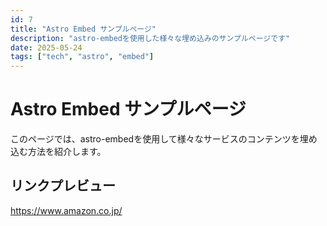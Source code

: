 ```yaml
---  
id: 7  
title: "Astro Embed サンプルページ"  
description: "astro-embedを使用した様々な埋め込みのサンプルページです"  
date: 2025-05-24  
tags: ["tech", "astro", "embed"]  
---  
```


# Astro Embed サンプルページ  
  
このページでは、astro-embedを使用して様々なサービスのコンテンツを埋め込む方法を紹介します。  
   
## リンクプレビュー  
  
https://www.amazon.co.jp/
